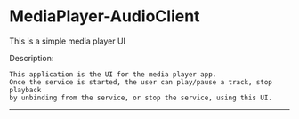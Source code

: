 # MediaPlayer-AudioClient
This is a simple media player UI


Description: 

    This application is the UI for the media player app.
    Once the service is started, the user can play/pause a track, stop playback 
    by unbinding from the service, or stop the service, using this UI.


**************************************************************************

